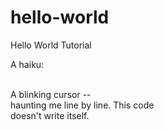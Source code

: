 # hello-world
Hello World Tutorial

A haiku:

<br> A blinking cursor --
<br> haunting me line by line. This code 
<br> doesn't write itself.
